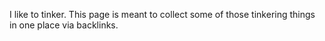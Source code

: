 I like to tinker. This page is meant to collect some of those tinkering things in one place via backlinks.